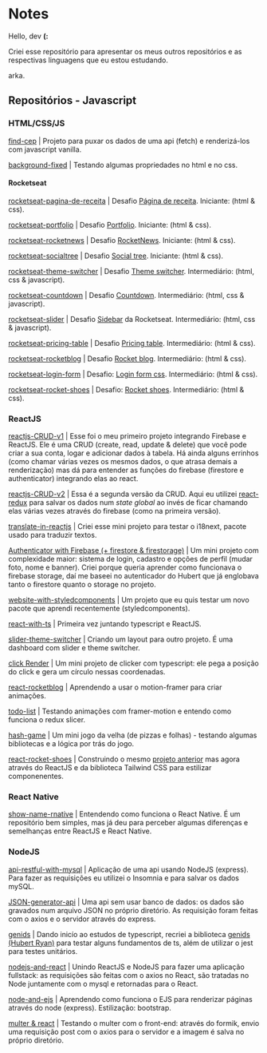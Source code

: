 # Notes

Hello, dev **(:**

Criei esse repositório para apresentar os meus outros repositórios e as respectivas linguagens que eu estou estudando.

arka.

## Repositórios - Javascript

### HTML/CSS/JS

<a href="https://github.com/Arkadina/find-cep">find-cep</a> | Projeto para puxar os dados de uma api (fetch) e renderizá-los com javascript vanilla. 

<a href="https://github.com/Arkadina/background-fixed">background-fixed</a> | Testando algumas propriedades no html e no css.

#### Rocketseat

<a href="https://github.com/Arkadina/rocketseat-pagina-de-receita">rocketseat-pagina-de-receita</a> | Desafio <a href="https://efficient-sloth-d85.notion.site/Desafio-Piloto-P-gina-de-Receita-15acc6a34f744484a2e64a1f115bfbae">Página de receita</a>. Iniciante: (html & css). 

<a href="https://github.com/Arkadina/rocketseat-portfolio">rocketseat-portfolio</a> | Desafio <a href="https://efficient-sloth-d85.notion.site/Desafio-Portfolio-1d3db21e654941f5872aece5fcc6bcc6">Portfolio</a>. Iniciante: (html & css). 

<a href="https://github.com/Arkadina/rocketseat-rocketnews">rocketseat-rocketnews</a> | Desafio <a href="https://efficient-sloth-d85.notion.site/Desafio-RocketNews-2e2c5d56b41f4b13a7d8df6b5affc0ec">RocketNews</a>. Iniciante: (html & css). 

<a href="https://github.com/Arkadina/rocketseat-socialtree">rocketseat-socialtree</a> | Desafio <a href="https://efficient-sloth-d85.notion.site/Desafio-Social-Tree-a4008e467a3248c4b05c97cf78aea44f">Social tree</a>. Iniciante: (html & css). 

<a href="https://github.com/Arkadina/rocketseat-theme-switcher">rocketseat-theme-switcher</a> | Desafio <a href="https://efficient-sloth-d85.notion.site/Desafio-Theme-Switcher-dbabdf77f70d43298df382c8e805fc13">Theme switcher</a>. Intermediário: (html, css & javascript). 

<a href="https://github.com/Arkadina/rocketseat-countdown">rocketseat-countdown</a> | Desafio <a href="https://efficient-sloth-d85.notion.site/Desafio-Countdown-4572ce6f5c91469abe0171f454a13e3f">Countdown</a>. Intermediário: (html, css & javascript). 

<a href="https://github.com/Arkadina/rocketseat-sidebar">rocketseat-slider</a> | Desafio <a href="https://efficient-sloth-d85.notion.site/Desafio-Sidebar-f2251eb4976941eb958326ea327ffeb9">Sidebar</a> da Rocketseat. Intermediário: (html, css & javascript). 

<a href="https://github.com/Arkadina/rocketseat-pricing-table">rocketseat-pricing-table</a> | Desafio <a href="https://efficient-sloth-d85.notion.site/Desafio-Pricing-Table-e0b6f59253e54d229fdde09228226b32">Pricing table</a>. Intermediário: (html & css). 

<a href="https://github.com/Arkadina/rocketseat-rocketblog">rocketseat-rocketblog</a> | Desafio <a href="https://efficient-sloth-d85.notion.site/Desafio-RocketBlog-807e38809814423e80469b080444db5e">Rocket blog</a>. Intermediário: (html & css). 

<a href="https://github.com/Arkadina/rocketseat-login-form">rocketseat-login-form</a> | Desafio: <a href="https://efficient-sloth-d85.notion.site/Desafio-Login-Form-CSS-a10caea5a183494e97eb9ce4f33536b3">Login form css</a>. Intermediário: (html & css).

<a href="https://github.com/Arkadina/rocketseat-rocket-shoes">rocketseat-rocket-shoes</a> | Desafio: <a href="https://efficient-sloth-d85.notion.site/Desafio-RocketShoes-c21f2886517b4424a45e13345953cef0">Rocket shoes</a>. Intermediário: (html & css).

### ReactJS

<a href="https://github.com/Arkadina/reactjs-CRUD-v1">reactjs-CRUD-v1</a> | Esse foi o meu primeiro projeto integrando Firebase e ReactJS. Ele é uma CRUD (create, read, update & delete) que você pode criar a sua conta, logar e adicionar dados à tabela. Há ainda alguns errinhos (como chamar várias vezes os mesmos dados, o que atrasa demais a renderização) mas dá para entender as funções do firebase (firestore e authenticator) integrando elas ao react.

<a href="https://github.com/Arkadina/reactjs-CRUD-v2">reactjs-CRUD-v2</a> | Essa é a segunda versão da CRUD. Aqui eu utilizei <a href="https://react-redux.js.org/">react-redux</a> para salvar os dados num _state global_ ao invés de ficar chamando elas várias vezes através do firebase (como na primeira versão). 

<a href="https://github.com/Arkadina/translate-in-reactjs">translate-in-reactjs</a> | Criei esse mini projeto para testar o i18next, pacote usado para traduzir textos. 

<a href="https://github.com/Arkadina/react-and-firebase">Authenticator with Firebase (+ firestore & firestorage)</a> | Um mini projeto com complexidade maior: sistema de login, cadastro e opções de perfil (mudar foto, nome e banner). Criei porque queria aprender como funcionava o firebase storage, daí me baseei no autenticador do Hubert que já englobava tanto o firestore quanto o storage no projeto. 

<a href="https://github.com/Arkadina/website-with-styledcomponents">website-with-styledcomponents</a> | Um projeto que eu quis testar um novo pacote que aprendi recentemente (styledcomponents). 

<a href="https://github.com/Arkadina/react-with-ts">react-with-ts</a> | Primeira vez juntando typescript e ReactJS. 

<a href="https://github.com/Arkadina/slider-theme-switcher">slider-theme-switcher</a> | Criando um layout para outro projeto. É uma dashboard com slider e theme switcher. 

<a href="https://github.com/Arkadina/click-render">click Render</a> | Um mini projeto de clicker com typescript: ele pega a posição do click e gera um círculo nessas coordenadas.

<a href="https://github.com/Arkadina/react-rocketblog">react-rocketblog</a> | Aprendendo a usar o motion-framer para criar animações.

<a href="https://github.com/Arkadina/todo-list">todo-list</a> | Testando animações com framer-motion e entendo como funciona o redux slicer.

<a href="https://github.com/Arkadina/hash-game">hash-game</a> | Um mini jogo da velha (de pizzas e folhas) - testando algumas bibliotecas e a lógica por trás do jogo.

<a href="https://github.com/Arkadina/react-rocket-shoes">react-rocket-shoes</a> | Construindo o mesmo <a href="https://github.com/Arkadina/rocketseat-rocket-shoes">projeto anterior</a> mas agora através do ReactJS e da biblioteca Tailwind CSS para estilizar componenentes. 

### React Native

<a href="https://github.com/Arkadina/show-name-rnative">show-name-rnative</a> | Entendendo como funciona o React Native. É um repositório bem simples, mas já deu para perceber algumas diferenças e semelhanças entre ReactJS e React Native.

### NodeJS

<a href="https://github.com/Arkadina/api-restful-with-mysql">api-restful-with-mysql</a> | Aplicação de uma api usando NodeJS (express). Para fazer as requisições eu utilizei o Insomnia e para salvar os dados mySQL.

<a href="https://github.com/Arkadina/JSON-generator-api">JSON-generator-api</a> | Uma api sem usar banco de dados: os dados são gravados num arquivo JSON no próprio diretório. As requisição foram feitas com o axios e o servidor através do express.

<a href="https://github.com/Arkadina/genids">genids</a> | Dando inicío ao estudos de typescript, recriei a biblioteca <a href="https://github.com/HubertRyanOfficial/genids">genids (Hubert Ryan)</a> para testar alguns fundamentos de ts, além de utilizar o jest para testes unitários. 

<a href="https://github.com/Arkadina/nodejs-and-react">nodejs-and-react</a> | Unindo ReactJS e NodeJS para fazer uma aplicação fullstack: as requisições são feitas com o axios no React, são tratadas no Node juntamente com o mysql e retornadas para o React.  

<a href="https://github.com/Arkadina/node-and-ejs">node-and-ejs</a> | Aprendendo como funciona o EJS para renderizar páginas através do node (express). Estilização: bootstrap.

<a href="https://github.com/Arkadina/multer-and-react">multer & react</a> | Testando o multer com o front-end: através do formik, envio uma requisição post com o axios para o servidor e a imagem é salva no próprio diretório.
